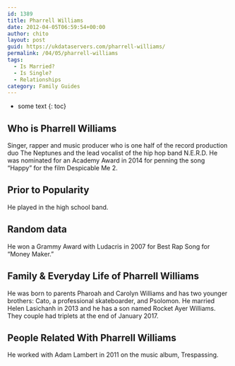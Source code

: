 ```yaml
---
id: 1389
title: Pharrell Williams
date: 2012-04-05T06:59:54+00:00
author: chito
layout: post
guid: https://ukdataservers.com/pharrell-williams/
permalink: /04/05/pharrell-williams
tags:
  - Is Married?
  - Is Single?
  - Relationships
category: Family Guides
---
```


* some text
{: toc}
          
          
## Who is  Pharrell Williams
                  
                  
                  
Singer, rapper and music producer who is one half of the record production duo The Neptunes and the lead vocalist of the hip hop band N.E.R.D. He was nominated for an Academy Award in 2014 for penning the song &#8220;Happy&#8221; for the film Despicable Me 2. 
                  
                
                
                
## Prior to Popularity 
                  
                  
                  
He played in the high school band. 
                  
                
                
                
## Random data 
                  
                  
                  
He won a Grammy Award with Ludacris in 2007 for Best Rap Song for &#8220;Money Maker.&#8221; 
                  
                
                
                
## Family & Everyday Life of Pharrell Williams
                  
                  
                  
He was born to parents Pharoah and Carolyn Williams and has two younger brothers: Cato, a professional skateboarder, and Psolomon. He married Helen Lasichanh in 2013 and he has a son named Rocket Ayer Williams. They couple had triplets at the end of January 2017.
                  
                
                
                
## People Related With  Pharrell Williams
                  
                  
                  
He worked with Adam Lambert in 2011 on the music album, Trespassing.
                  
                
              
            
          
          
          
    
    
  

